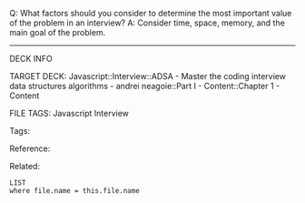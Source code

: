 Q: What factors should you consider to determine the most important value of the problem in an interview?
A: Consider time, space, memory, and the main goal of the problem.
<!--ID: 1689972344312-->



---

DECK INFO

TARGET DECK: Javascript::Interview::ADSA - Master the coding interview data structures algorithms - andrei neagoie::Part I - Content::Chapter 1 - Content

FILE TAGS: Javascript Interview

Tags:

Reference:

Related:

```dataview
LIST
where file.name = this.file.name
```
